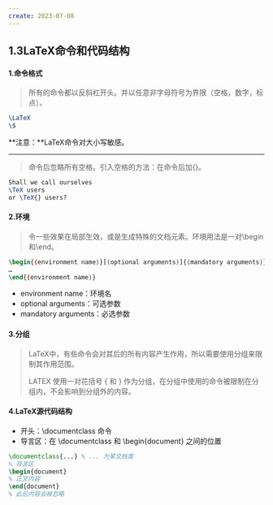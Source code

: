 ```yaml
---
create: 2023-07-08
---
```

## 1.3LaTeX命令和代码结构

#### 1.命令格式

> 所有的命令都以反斜杠开头。并以任意非字母符号为界限（空格，数字，标点）。

```latex
\LaTeX
\$
```

**注意：**LaTeX命令对大小写敏感。

---

> 命令后忽略所有空格。引入空格的方法：在命令后加{}。

```latex
Shall we call ourselves
\TeX users
or \TeX{} users?
```

#### 2.环境

> 令一些效果在局部生效，或是生成特殊的文档元素。环境用法是一对\begin和\end。

```latex
\begin{⟨environment name⟩}[⟨optional arguments⟩]{⟨mandatory arguments⟩}
…
\end{⟨environment name⟩}
```

* environment name：环境名
* optional arguments：可选参数
* mandatory arguments：必选参数

#### 3.分组

> LaTeX中，有些命令会对其后的所有内容产生作用，所以需要使用分组来限制其作用范围。
>
> LATEX 使用一对花括号 { 和 } 作为分组，在分组中使用的命令被限制在分组内，不会影响到分组外的内容。

#### 4.LaTeX源代码结构

* 开头：\documentclass 命令
* 导言区：在 \documentclass 和 \begin{document} 之间的位置

```latex
\documentclass{...} % ... 为某文档类
% 导言区
\begin{document}
% 正文内容
\end{document}
% 此后内容会被忽略
```




